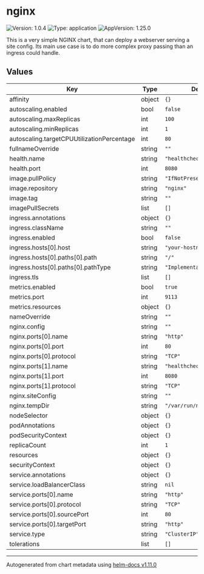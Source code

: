 # nginx

![Version: 1.0.4](https://img.shields.io/badge/Version-1.0.4-informational?style=flat-square) ![Type: application](https://img.shields.io/badge/Type-application-informational?style=flat-square) ![AppVersion: 1.25.0](https://img.shields.io/badge/AppVersion-1.25.0-informational?style=flat-square)

This is a very simple NGINX chart, that can deploy a webserver serving a site config. Its main use case is to do more complex proxy passing than an ingress could handle.

## Values

| Key | Type | Default | Description |
|-----|------|---------|-------------|
| affinity | object | `{}` |  |
| autoscaling.enabled | bool | `false` |  |
| autoscaling.maxReplicas | int | `100` |  |
| autoscaling.minReplicas | int | `1` |  |
| autoscaling.targetCPUUtilizationPercentage | int | `80` |  |
| fullnameOverride | string | `""` |  |
| health.name | string | `"healthcheck"` |  |
| health.port | int | `8080` |  |
| image.pullPolicy | string | `"IfNotPresent"` |  |
| image.repository | string | `"nginx"` |  |
| image.tag | string | `""` |  |
| imagePullSecrets | list | `[]` |  |
| ingress.annotations | object | `{}` |  |
| ingress.className | string | `""` |  |
| ingress.enabled | bool | `false` |  |
| ingress.hosts[0].host | string | `"your-hostname.local"` |  |
| ingress.hosts[0].paths[0].path | string | `"/"` |  |
| ingress.hosts[0].paths[0].pathType | string | `"ImplementationSpecific"` |  |
| ingress.tls | list | `[]` |  |
| metrics.enabled | bool | `true` |  |
| metrics.port | int | `9113` |  |
| metrics.resources | object | `{}` |  |
| nameOverride | string | `""` |  |
| nginx.config | string | `""` |  |
| nginx.ports[0].name | string | `"http"` |  |
| nginx.ports[0].port | int | `80` |  |
| nginx.ports[0].protocol | string | `"TCP"` |  |
| nginx.ports[1].name | string | `"healthcheck"` |  |
| nginx.ports[1].port | int | `8080` |  |
| nginx.ports[1].protocol | string | `"TCP"` |  |
| nginx.siteConfig | string | `""` |  |
| nginx.tempDir | string | `"/var/run/nginx"` |  |
| nodeSelector | object | `{}` |  |
| podAnnotations | object | `{}` |  |
| podSecurityContext | object | `{}` |  |
| replicaCount | int | `1` |  |
| resources | object | `{}` |  |
| securityContext | object | `{}` |  |
| service.annotations | object | `{}` |  |
| service.loadBalancerClass | string | `nil` |  |
| service.ports[0].name | string | `"http"` |  |
| service.ports[0].protocol | string | `"TCP"` |  |
| service.ports[0].sourcePort | int | `80` |  |
| service.ports[0].targetPort | string | `"http"` |  |
| service.type | string | `"ClusterIP"` |  |
| tolerations | list | `[]` |  |

----------------------------------------------
Autogenerated from chart metadata using [helm-docs v1.11.0](https://github.com/norwoodj/helm-docs/releases/v1.11.0)

